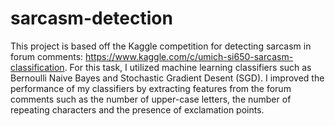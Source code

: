 # sarcasm-detection
This project is based off the Kaggle competition for detecting sarcasm in forum comments: https://www.kaggle.com/c/umich-si650-sarcasm-classification. For this task, I utilized machine learning classifiers such as Bernoulli Naive Bayes and Stochastic Gradient Desent (SGD). I improved the performance of my classifiers by extracting features from the forum comments such as the number of upper-case letters, the number of repeating characters and the presence of exclamation points. 
